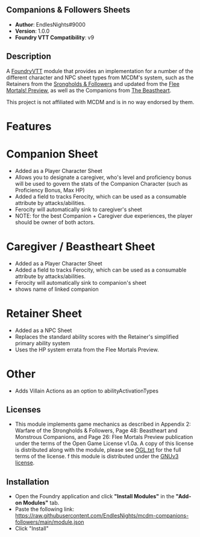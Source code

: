 ## Companions & Followers Sheets

* **Author**: EndlesNights#9000
* **Version**: 1.0.0
* **Foundry VTT Compatibility**: v9


## Description
A [FoundryVTT](https://foundryvtt.com/) module that provides an implementation for a number of the different character and NPC sheet types from MCDM's system, such as the Retainers from the [Srongholds & Followers](https://shop.mcdmproductions.com/collections/strongholds-followers-books) and updated from the [Flee Mortals! Preview](https://www.kickstarter.com/projects/mattcolville/mcdm-monster-book), as well as the Companions from [The Beastheart](https://shop.mcdmproductions.com/collections/beastheart-class-companions).

This project is not affiliated with MCDM and is in no way endorsed by them.

# Features

# Companion Sheet
- Added as a Player Character Sheet
- Allows you to designate a caregiver, who's level and proficiency bonus will be used to govern the stats of the Companion Character (such as Proficiency Bonus, Max HP)
- Added a field to tracks Ferocity, which can be used as a consumable attribute by attacks/abilities.
- Ferocity will automatically sink to caregiver's sheet
- NOTE: for the best Companion + Caregiver due experiences, the player should be owner of both actors.

# Caregiver / Beastheart Sheet
- Added as a Player Character Sheet
- Added a field to tracks Ferocity, which can be used as a consumable attribute by attacks/abilities.
- Ferocity will automatically sink to companion's sheet
- shows name of linked companion

# Retainer Sheet
- Added as a NPC Sheet
- Replaces the standard ability scores with the Retainer's simplified primary ability system
- Uses the HP system errata from the Flee Mortals Preview.

# Other
- Adds Villain Actions as an option to abilityActivationTypes


## Licenses
* This module implements game mechanics as described in Appendix 2: Warfare of the Strongholds & Followers, Page 48: Beastheart and Monstrous Companions, and Page 26: Flee Mortals Preview publication under the terms of the Open Game License v1.0a. A copy of this license is distributed along with the module, please see [OGL.txt](https://raw.githubusercontent.com/EndlesNights/mcdm-companions-followers/main/OGL.txt) for the full terms of the license.
f this module is distributed under the [GNUv3 license](https://github.com/EndlesNights/mcdm-companions-followers/blob/main/LICENSE.txt).

## Installation
* Open the Foundry application and click **"Install Modules"** in the **"Add-on Modules"** tab.
* Paste the following link: https://raw.githubusercontent.com/EndlesNights/mcdm-companions-followers/main/module.json
* Click "Install"
